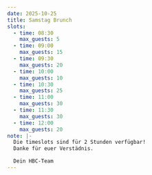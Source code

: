 ```yaml
---
date: 2025-10-25
title: Samstag Brunch
slots:
  - time: 08:30
    max_guests: 5
  - time: 09:00
    max_guests: 15
  - time: 09:30
    max_guests: 20
  - time: 10:00
    max_guests: 10
  - time: 10:30
    max_guests: 25
  - time: 11:00
    max_guests: 30
  - time: 11:30
    max_guests: 30
  - time: 12:00
    max_guests: 20
note: |-
  Die timeslots sind für 2 Stunden verfügbar!
  Danke für euer Verstädnis. 

  Dein HBC-Team
---
```

